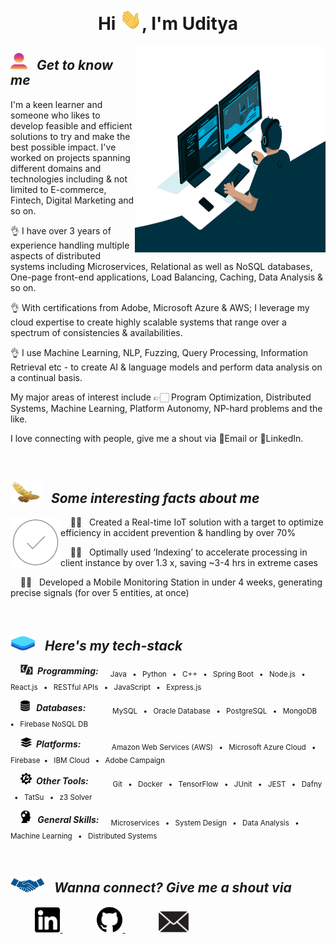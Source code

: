 <h1 align="center">Hi <img src="Read_me_Content\Images\giphy.webp" width="35">, I'm Uditya</h1>


<img src="Read_me_Content\Images\wall.gif" width="305" height="330" align="right">


<h2><img src="Read_me_Content\Images\profile_pic_alt.png" width="27
"> &nbsp; <i> Get to know me </i> </h2>

I'm a keen learner and someone who likes to develop feasible and efficient solutions to try and make the best possible impact. I've worked on projects spanning different domains and technologies including & not limited to E-commerce, Fintech, Digital Marketing and so on.

👌 I have over 3 years of experience handling multiple aspects of distributed systems including Microservices, Relational as well as NoSQL databases, One-page front-end applications, Load Balancing, Caching, Data Analysis & so on.

👌 With certifications from Adobe, Microsoft Azure & AWS; I leverage my cloud expertise to create highly scalable systems that range over a spectrum of consistencies & availabilities.

👌 I use Machine Learning, NLP, Fuzzing, Query Processing, Information Retrieval etc - to create AI & language models and perform data analysis on a continual basis.

My major areas of interest include 👉🏻 Program Optimization, Distributed Systems, Machine Learning, Platform Autonomy, NP-hard problems and the like.

I love connecting with people, give me a shout via 📧Email or 🧑LinkedIn.




<br>




<h2><img src="Read_me_Content\Images\achievements.jpg" width="50
" height="35"> &nbsp; <i> Some interesting facts about me </i> </h2>

<img src="Read_me_Content\Images\success.gif" width="80" align="left">

&nbsp; &nbsp; 💪🏻 &nbsp; Created a Real-time IoT solution with a target to optimize efficiency in accident prevention & handling by over 70%

&nbsp; &nbsp; 💪🏻 &nbsp; Optimally used ‘Indexing’ to accelerate processing in client instance by over 1.3 x, saving ~3-4 hrs in extreme cases

&nbsp; &nbsp; 💪🏻 &nbsp; Developed a Mobile Monitoring Station in under 4 weeks, generating precise signals (for over 5 entities, at once)



<br>



<h2><img src="Read_me_Content\Images\tech_stack.png" width="40
" height="23"> &nbsp; <i> Here's my tech-stack </i> </h2>

&nbsp; &nbsp; <img src="Read_me_Content\Images\programming.jpg" width="20
"> <b> <i>  &nbsp;Programming: </i> </b> &nbsp; &nbsp; <sub> Java &nbsp; <b>•</b> &nbsp; Python &nbsp; <b>•</b> &nbsp; C++ &nbsp; <b>•</b> &nbsp; Spring Boot &nbsp; <b>•</b> &nbsp; Node.js &nbsp; <b>•</b> &nbsp; React.js &nbsp; <b>•</b> &nbsp; RESTful APIs &nbsp; <b>•</b> &nbsp; JavaScript &nbsp; <b>•</b> &nbsp; Express.js  </sub> 


&nbsp; &nbsp; <img src="Read_me_Content\Images\database.png" width="15
"> <b> <i>  &nbsp; Databases: </i> </b> &nbsp; &nbsp; &nbsp; &nbsp; &nbsp; <sub> MySQL &nbsp; <b>•</b> &nbsp; Oracle Database &nbsp; <b>•</b> &nbsp; PostgreSQL &nbsp; <b>•</b> &nbsp; MongoDB &nbsp; <b>•</b> &nbsp; Firebase NoSQL DB  </sub> 


&nbsp; &nbsp; <img src="Read_me_Content\Images\platform.png" width="18
"> <b> <i>  &nbsp;Platforms: &nbsp; </i> </b> &nbsp; &nbsp; &nbsp; &nbsp; &nbsp; <sub> Amazon Web Services (AWS) &nbsp; <b>•</b> &nbsp; Microsoft Azure Cloud &nbsp; <b>•</b> &nbsp; Firebase &nbsp;<b>•</b> &nbsp; IBM Cloud &nbsp; <b>•</b> &nbsp; Adobe Campaign  </sub> 


&nbsp; &nbsp; <img src="Read_me_Content\Images\tool.png" width="18"> <b> <i> &nbsp;Other Tools: </i> </b> &nbsp;&nbsp; &nbsp; &nbsp; &nbsp; <sub> Git &nbsp; <b>•</b> &nbsp; Docker &nbsp; <b>•</b> &nbsp; TensorFlow &nbsp; <b>•</b> &nbsp; JUnit &nbsp; <b>•</b> &nbsp; JEST &nbsp; <b>•</b> &nbsp; Dafny &nbsp; <b>•</b> &nbsp; TatSu &nbsp; <b>•</b> &nbsp; z3 Solver  </sub> 


&nbsp; &nbsp; <img src="Read_me_Content\Images\skills.png" width="17"> <b> <i> &nbsp; General Skills: </i> </b> &nbsp; &nbsp; <sub> Microservices &nbsp; <b>•</b> &nbsp; System Design &nbsp; <b>•</b> &nbsp; Data Analysis &nbsp; <b>•</b> &nbsp; Machine Learning &nbsp; <b>•</b> &nbsp; Distributed Systems  </sub> 




<br>



<h2><img src="Read_me_Content\Images\network.jpg" width="55
" height="23"> &nbsp; <i> Wanna connect? Give me a shout via </i>  </h2>

&nbsp; &nbsp; &nbsp; &nbsp; &nbsp; <a href="https://www.linkedin.com/in/uditya-laad-222680148"><img src="Read_me_Content\Images\linkedin.png" width="40
" > </a> &nbsp; &nbsp; &nbsp; &nbsp; &nbsp; &nbsp; &nbsp; <a href="https://github.com/udityalaad"><img src="Read_me_Content\Images\github.png" width="41
" > </a> &nbsp; &nbsp; &nbsp; &nbsp; &nbsp; &nbsp; &nbsp;<a href="mailto:udityalaad123@gmail.com"><img src="Read_me_Content\Images\email.jpg" width="52
" > </a>
